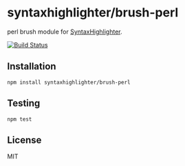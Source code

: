 # syntaxhighlighter/brush-perl

perl brush module for [SyntaxHighlighter](https://github.com/syntaxhighlighter).

[![Build Status](https://travis-ci.org/alexgorbatchev/brush-perl.svg)](https://travis-ci.org/alexgorbatchev/brush-perl)

## Installation

    npm install syntaxhighlighter/brush-perl

## Testing

    npm test

## License

MIT
